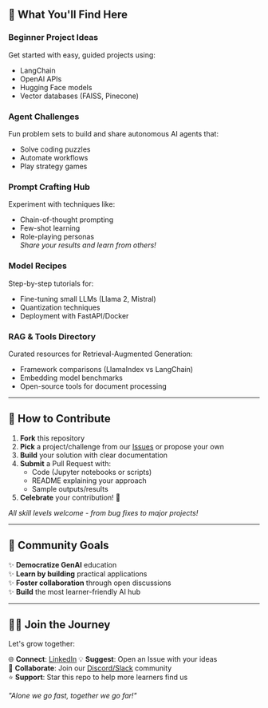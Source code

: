 ## 📌 What You'll Find Here

### **Beginner Project Ideas**  
Get started with easy, guided projects using:  
- LangChain  
- OpenAI APIs  
- Hugging Face models  
- Vector databases (FAISS, Pinecone)  

### **Agent Challenges**  
Fun problem sets to build and share autonomous AI agents that:  
- Solve coding puzzles  
- Automate workflows  
- Play strategy games  

### **Prompt Crafting Hub**  
Experiment with techniques like:  
- Chain-of-thought prompting  
- Few-shot learning  
- Role-playing personas  
*Share your results and learn from others!*

### **Model Recipes**  
Step-by-step tutorials for:  
- Fine-tuning small LLMs (Llama 2, Mistral)  
- Quantization techniques  
- Deployment with FastAPI/Docker  

### **RAG & Tools Directory**  
Curated resources for Retrieval-Augmented Generation:  
- Framework comparisons (LlamaIndex vs LangChain)  
- Embedding model benchmarks  
- Open-source tools for document processing  

---

## 🚀 How to Contribute  
1. **Fork** this repository  
2. **Pick** a project/challenge from our [Issues](https://github.com/yourrepo/issues) or propose your own  
3. **Build** your solution with clear documentation  
4. **Submit** a Pull Request with:  
   - Code (Jupyter notebooks or scripts)  
   - README explaining your approach  
   - Sample outputs/results  
5. **Celebrate** your contribution! 🎉  

*All skill levels welcome - from bug fixes to major projects!*

---

## 📣 Community Goals  
✨ **Democratize GenAI** education  
✨ **Learn by building** practical applications  
✨ **Foster collaboration** through open discussions  
✨ **Build** the most learner-friendly AI hub  

---

## 👋🏼 Join the Journey  
Let's grow together:  

🌐 **Connect**: [LinkedIn](https://www.linkedin.com/in/tinkuchoudhary/)
💡 **Suggest**: Open an Issue with your ideas  
🤝 **Collaborate**: Join our [Discord/Slack](link) community  
⭐ **Support**: Star this repo to help more learners find us  

*"Alone we go fast, together we go far!"*